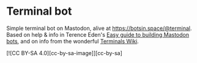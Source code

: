 # Terminal bot 

Simple terminal bot on Mastodon, alive at https://botsin.space/@terminal. Based on help & info in Terence Eden's [Easy guide to building Mastodon bots](https://shkspr.mobi/blog/2018/08/easy-guide-to-building-mastodon-bots/), and on info from the wonderful [Terminals Wiki](http://terminals-wiki.org/wiki/index.php/Main_Page).

[![CC BY-SA 4.0][cc-by-sa-image]][cc-by-sa]

[cc-by-nc-sa]: http://creativecommons.org/licenses/by-nc-sa/4.0/
[cc-by-nc-sa-image]: https://licensebuttons.net/l/by-nc-sa/4.0/88x31.png
